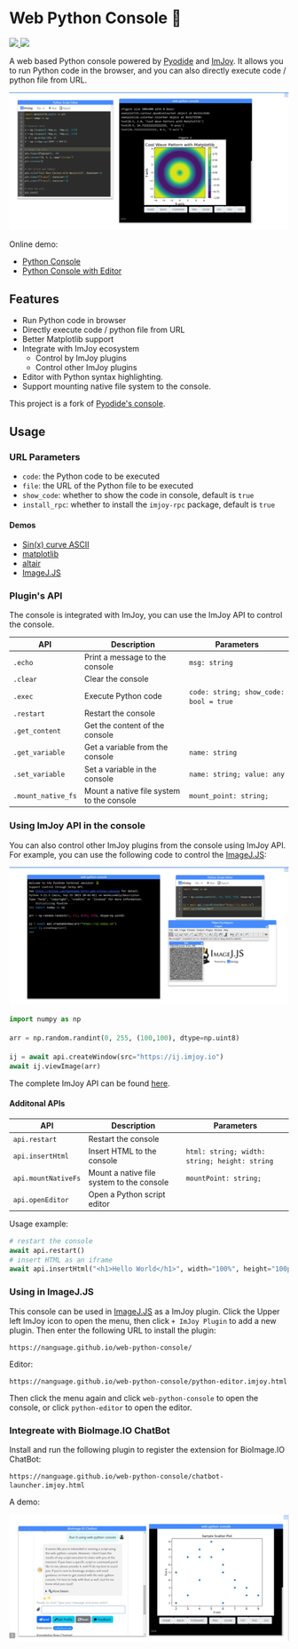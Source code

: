 # Web Python Console 🐍

<a href="https://nanguage.github.io/web-python-console/">
    <img src="https://img.shields.io/badge/online-demo-blue" />
</a>
<a href="https://imjoy.io/lite?plugin=https://nanguage.github.io/web-python-console/python-editor.imjoy.html">
    <img src="https://img.shields.io/badge/demo-with_editor-blue" />
</a>

A web based Python console powered by [Pyodide](https://github.com/pyodide/pyodide) and [ImJoy](https://imjoy.io/#/).
It allows you to run Python code in the browser, and you can also directly execute code / python file from URL.

![demo](./editor_demo.png)

Online demo:
- [Python Console](https://nanguage.github.io/web-python-console/)
- [Python Console with Editor](https://imjoy.io/lite?plugin=https://nanguage.github.io/web-python-console/python-editor.imjoy.html)

## Features

- Run Python code in browser
- Directly execute code / python file from URL
- Better Matplotlib support
- Integrate with ImJoy ecosystem
    + Control by ImJoy plugins
    + Control other ImJoy plugins
- Editor with Python syntax highlighting.
- Support mounting native file system to the console.

This project is a fork of [Pyodide's console](https://github.com/pyodide/pyodide/blob/main/src/templates/console.html).


## Usage

### URL Parameters

- `code`: the Python code to be executed
- `file`: the URL of the Python file to be executed
- `show_code`: whether to show the code in console, default is `true`
- `install_rpc`: whether to install the `imjoy-rpc` package, default is `true`

#### Demos

+ [Sin(x) curve ASCII](https://nanguage.github.io/web-python-console/?file=https://nanguage.github.io/web-python-console/test.py)
+ [matplotlib](https://nanguage.github.io/web-python-console/?file=https://nanguage.github.io/web-python-console/test_matplotlib.py)
+ [altair](https://nanguage.github.io/web-python-console/?file=https://nanguage.github.io/web-python-console/test_altair.py)
+ [ImageJ.JS](https://nanguage.github.io/web-python-console/?file=https://nanguage.github.io/web-python-console/test_ij.py)

### Plugin's API

The console is integrated with ImJoy, you can use the ImJoy API to control the console.

| API | Description | Parameters |
| --- | --- | --- |
| `.echo` | Print a message to the console | `msg: string` |
| `.clear` | Clear the console | |
| `.exec` | Execute Python code | `code: string; show_code: bool = true` |
| `.restart` | Restart the console | |
| `.get_content` | Get the content of the console | |
| `.get_variable` | Get a variable from the console | `name: string` |
| `.set_variable` | Set a variable in the console | `name: string; value: any` |
| `.mount_native_fs` | Mount a native file system to the console | `mount_point: string;` |

### Using ImJoy API in the console

You can also control other ImJoy plugins from the console using ImJoy API.
For example, you can use the following code to control the [ImageJ.JS](https://ij.imjoy.io):


![demo](./imagej_demo.png)


```python
import numpy as np

arr = np.random.randint(0, 255, (100,100), dtype=np.uint8)

ij = await api.createWindow(src="https://ij.imjoy.io")
await ij.viewImage(arr)
```

The complete ImJoy API can be found [here](https://imjoy.io/docs/#/api?id=api-functions).

#### Additonal APIs

| API | Description | Parameters |
| --- | --- | --- |
| `api.restart` | Restart the console | |
| `api.insertHtml` | Insert HTML to the console | `html: string; width: string; height: string` |
| `api.mountNativeFs` | Mount a native file system to the console | `mountPoint: string;` |
| `api.openEditor` | Open a Python script editor | |

Usage example:

```python
# restart the console
await api.restart()
# insert HTML as an iframe
await api.insertHtml("<h1>Hello World</h1>", width="100%", height="100px")
```

### Using in ImageJ.JS

This console can be used in [ImageJ.JS](https://ij.imjoy.io) as a ImJoy plugin.
Click the Upper left ImJoy icon to open the menu, then click `+ ImJoy Plugin` to add a new plugin. Then enter the following URL to install the plugin:

```
https://nanguage.github.io/web-python-console/
```

Editor:

```
https://nanguage.github.io/web-python-console/python-editor.imjoy.html
```

Then click the menu again and click `web-python-console` to open the console, or click `python-editor` to open the editor.

### Integreate with BioImage.IO ChatBot

Install and run the following plugin to register the extension for BioImage.IO ChatBot:

```
https://nanguage.github.io/web-python-console/chatbot-launcher.imjoy.html
```

A demo:

![demo](./chatbot_demo_1.png)